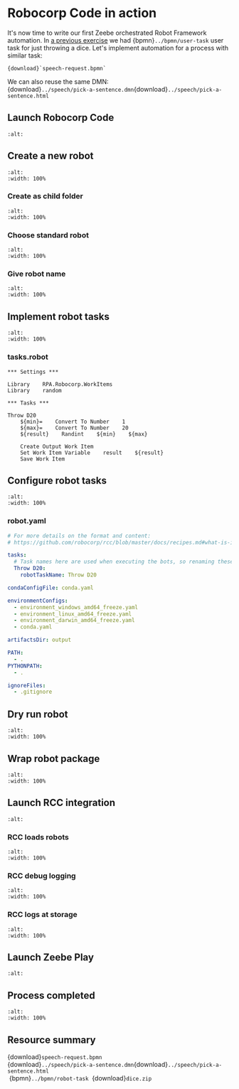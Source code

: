 # Robocorp Code in action

It's now time to write our first Zeebe orchestrated Robot Framework automation. In [a previous exercise](../speech/index.md) we had {bpmn}`../bpmn/user-task` user task for just throwing a dice. Let's implement automation for a process with similar task:

```{bpmn-figure} speech-request
{download}`speech-request.bpmn`
```

We can also reuse the same DMN:<br/>
{download}`../speech/pick-a-sentence.dmn`{download}`../speech/pick-a-sentence.html`


## Launch Robocorp Code

```{figure} ../playground/desktop-code.png
:alt:
```

## Create a new robot

```{figure} code-create.png
:alt:
:width: 100%
```

### Create as child folder

```{figure} code-child.png
:alt:
:width: 100%
```

### Choose standard robot

```{figure} code-standard.png
:alt:
:width: 100%
```

### Give robot name

```{figure} code-dice.png
:alt:
:width: 100%
```

## Implement robot tasks

```{figure} code-tasks.png
:alt:
:width: 100%
```

### tasks.robot

```robotframework
*** Settings ***

Library    RPA.Robocorp.WorkItems
Library    random

*** Tasks ***

Throw D20
    ${min}=    Convert To Number    1
    ${max}=    Convert To Number    20
    ${result}    Randint    ${min}    ${max}

    Create Output Work Item
    Set Work Item Variable    result    ${result}
    Save Work Item
```

## Configure robot tasks

```{figure} code-robot.png
:alt:
:width: 100%
```

### robot.yaml

```yaml
# For more details on the format and content:
# https://github.com/robocorp/rcc/blob/master/docs/recipes.md#what-is-in-robotyaml

tasks:
  # Task names here are used when executing the bots, so renaming these is recommended.
  Throw D20:
    robotTaskName: Throw D20

condaConfigFile: conda.yaml

environmentConfigs:
  - environment_windows_amd64_freeze.yaml
  - environment_linux_amd64_freeze.yaml
  - environment_darwin_amd64_freeze.yaml
  - conda.yaml

artifactsDir: output  

PATH:
  - .
PYTHONPATH:
  - .

ignoreFiles:
  - .gitignore
```

## Dry run robot

```{figure} code-dryrun.png
:alt:
:width: 100%
```

## Wrap robot package

```{figure} code-wrap.png
:alt:
:width: 100%
```

## Launch RCC integration

```{figure} ../playground/desktop-rcc.png
:alt:
```

### RCC loads robots

```{figure} rcc-start.png
:alt:
:width: 100%
```

### RCC debug logging

```{figure} rcc-running.png
:alt:
:width: 100%
```

### RCC logs at storage

```{figure} rcc-log.png
:alt:
:width: 100%
```

## Launch Zeebe Play

```{figure} ../playground/desktop-play.png
:alt:
```

## Process completed

```{figure} play-speech.png
:alt:
:width: 100%
```

## Resource summary

{download}`speech-request.bpmn`<br/>
{download}`../speech/pick-a-sentence.dmn`{download}`../speech/pick-a-sentence.html`<br/>
&nbsp;{bpmn}`../bpmn/robot-task`&nbsp; {download}`dice.zip`


